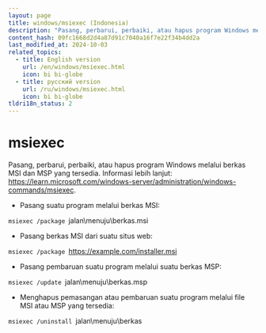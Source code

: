 ```yaml
---
layout: page
title: windows/msiexec (Indonesia)
description: "Pasang, perbarui, perbaiki, atau hapus program Windows melalui berkas MSI dan MSP yang tersedia."
content_hash: 09fc1668d2d4a87d91c7040a16f7e22f34b4dd2a
last_modified_at: 2024-10-03
related_topics:
  - title: English version
    url: /en/windows/msiexec.html
    icon: bi bi-globe
  - title: русский version
    url: /ru/windows/msiexec.html
    icon: bi bi-globe
tldri18n_status: 2
---
```

# msiexec

Pasang, perbarui, perbaiki, atau hapus program Windows melalui berkas MSI dan MSP yang tersedia.
Informasi lebih lanjut: <https://learn.microsoft.com/windows-server/administration/windows-commands/msiexec>.

- Pasang suatu program melalui berkas MSI:

`msiexec /package `<span class="tldr-var badge badge-pill bg-dark-lm bg-white-dm text-white-lm text-dark-dm font-weight-bold">jalan\menuju\berkas.msi</span>

- Pasang berkas MSI dari suatu situs web:

`msiexec /package `<span class="tldr-var badge badge-pill bg-dark-lm bg-white-dm text-white-lm text-dark-dm font-weight-bold">https://example.com/installer.msi</span>

- Pasang pembaruan suatu program melalui suatu berkas MSP:

`msiexec /update `<span class="tldr-var badge badge-pill bg-dark-lm bg-white-dm text-white-lm text-dark-dm font-weight-bold">jalan\menuju\berkas.msp</span>

- Menghapus pemasangan atau pembaruan suatu program melalui file MSI atau MSP yang tersedia:

`msiexec /uninstall `<span class="tldr-var badge badge-pill bg-dark-lm bg-white-dm text-white-lm text-dark-dm font-weight-bold">jalan\menuju\berkas</span>
